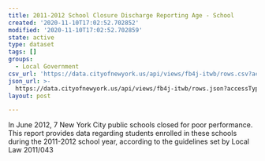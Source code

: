 ```yaml
---
title: 2011-2012 School Closure Discharge Reporting Age - School
created: '2020-11-10T17:02:52.702852'
modified: '2020-11-10T17:02:52.702859'
state: active
type: dataset
tags: []
groups:
  - Local Government
csv_url: 'https://data.cityofnewyork.us/api/views/fb4j-itwb/rows.csv?accessType=DOWNLOAD'
json_url: >-
  https://data.cityofnewyork.us/api/views/fb4j-itwb/rows.json?accessType=DOWNLOAD
layout: post

---
```

In June 2012, 7 New York City public schools closed for poor performance.  This report provides data regarding students enrolled in these schools during the 2011-2012 school year, according to the guidelines set by Local Law 2011/043
